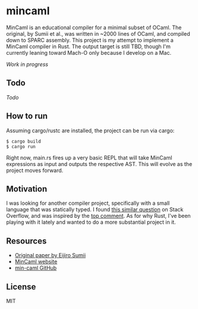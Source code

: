 # mincaml

MinCaml is an educational compiler for a minimal subset of OCaml. The
original, by Sumii et al., was written in ~2000 lines of OCaml, and
compiled down to SPARC assembly. This project is my attempt to implement
a MinCaml compiler in Rust. The output target is still TBD, though I'm
currently leaning toward Mach-O only because I develop on a Mac.

*Work in progress*

## Todo

*Todo*

## How to run

Assuming cargo/rustc are installed, the project can be run via cargo:

    $ cargo build
    $ cargo run

Right now, main.rs fires up a very basic REPL that will take MinCaml
expressions as input and outputs the respective AST. This will evolve as
the project moves forward.

## Motivation

I was looking for another compiler project, specifically with a small language
that was statically typed. I found [this similar question](https://stackoverflow.com/questions/1913621/is-there-a-simple-compiler-for-a-small-language)
on Stack Overflow, and was inspired by the [top comment](https://stackoverflow.com/questions/1913621/is-there-a-simple-compiler-for-a-small-language#1931417).
As for why Rust, I've been playing with it lately and wanted to do a more
substantial project in it.

## Resources

- [Original paper by Eijiro Sumii](http://esumii.github.io/min-caml/paper.pdf)
- [MinCaml website](http://esumii.github.io/min-caml/index-e.html)
- [min-caml GitHub](https://github.com/esumii/min-caml)

## License

MIT

